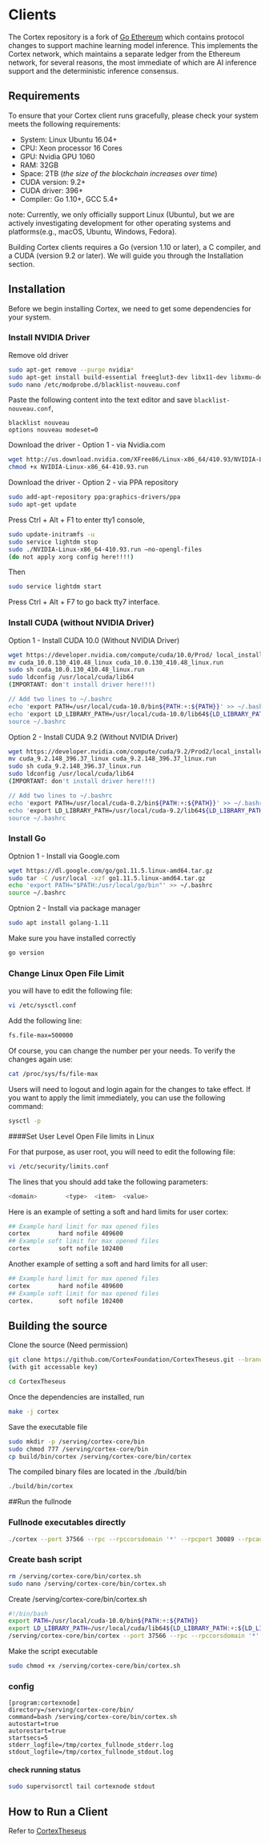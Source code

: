 # Clients

The Cortex repository is a fork of [Go Ethereum](https://github.com/ethereum/go-ethereum>) which contains protocol changes to support machine learning model inference. This implements the Cortex network, which maintains a separate ledger from the Ethereum network, for several reasons, the most immediate of which are AI inference support and the deterministic inference consensus.

## Requirements

To ensure that your Cortex client runs gracefully, please check your system meets the following requirements:

- System: Linux Ubuntu 16.04+
- CPU: Xeon processor 16 Cores 
- GPU: Nvidia GPU 1060
- RAM: 32GB
- Space: 2TB  (*the size of the blockchain increases over time*)
- CUDA version: 9.2+
- CUDA driver: 396+
- Compiler: Go 1.10+, GCC 5.4+

note: Currently, we only officially support Linux (Ubuntu), but we are actively investigating development for other operating systems and platforms(e.g., macOS, Ubuntu, Windows, Fedora). 

Building Cortex clients requires a Go (version 1.10 or later), a C compiler, and a CUDA (version 9.2 or later). We will guide you through the Installation section.

## Installation

Before we begin installing Cortex, we need to get some dependencies for your system.

### Install NVIDIA Driver

Remove old driver

```bash
sudo apt-get remove --purge nvidia*
sudo apt-get install build-essential freeglut3-dev libx11-dev libxmu-dev libxi-dev libgl1-mesa-glx libglu1-mesa libglu1-mesa-dev
sudo nano /etc/modprobe.d/blacklist-nouveau.conf
```

Paste the following content into the text editor and save `blacklist-nouveau.conf`,

    blacklist nouveau
    options nouveau modeset=0

Download the driver - Option 1 - via Nvidia.com

```bash
wget http://us.download.nvidia.com/XFree86/Linux-x86_64/410.93/NVIDIA-Linux-x86_64-410.93.run
chmod +x NVIDIA-Linux-x86_64-410.93.run
```

Download the driver - Option 2 - via PPA repository

```bash
sudo add-apt-repository ppa:graphics-drivers/ppa
sudo apt-get update 
```


Press Ctrl + Alt + F1 to enter tty1 console,

```bash
sudo update-initramfs -u
sudo service lightdm stop
sudo ./NVIDIA-Linux-x86_64-410.93.run –no-opengl-files
(do not apply xorg config here!!!!)
```
Then

```bash
sudo service lightdm start
```

Press Ctrl + Alt + F7 to go back tty7 interface.

### Install CUDA (without NVIDIA Driver)

Option 1 - Install CUDA 10.0 (Without NVIDIA Driver)

```bash
wget https://developer.nvidia.com/compute/cuda/10.0/Prod/ local_installers/cuda_10.0.130_410.48_linux
mv cuda_10.0.130_410.48_linux cuda_10.0.130_410.48_linux.run
sudo sh cuda_10.0.130_410.48_linux.run
sudo ldconfig /usr/local/cuda/lib64
(IMPORTANT: don't install driver here!!!)

// Add two lines to ~/.bashrc
echo 'export PATH=/usr/local/cuda-10.0/bin${PATH:+:${PATH}}' >> ~/.bashrc
echo 'export LD_LIBRARY_PATH=/usr/local/cuda-10.0/lib64${LD_LIBRARY_PATH:+:${LD_LIBRARY_PATH}}' >> ~/.bashrc
source ~/.bashrc
```

Option 2 - Install CUDA 9.2 (Without NVIDIA Driver)

```bash
wget https://developer.nvidia.com/compute/cuda/9.2/Prod2/local_installers/cuda_9.2.148_396.37_linux
mv cuda_9.2.148_396.37_linux cuda_9.2.148_396.37_linux.run
sudo sh cuda_9.2.148_396.37_linux.run
sudo ldconfig /usr/local/cuda/lib64
(IMPORTANT: don't install driver here!!!)

// Add two lines to ~/.bashrc
echo 'export PATH=/usr/local/cuda-0.2/bin${PATH:+:${PATH}}' >> ~/.bashrc
echo 'export LD_LIBRARY_PATH=/usr/local/cuda-9.2/lib64${LD_LIBRARY_PATH:+:${LD_LIBRARY_PATH}}' >> ~/.bashrc
source ~/.bashrc
```


### Install Go 

Optnion 1 - Install via Google.com

```bash
wget https://dl.google.com/go/go1.11.5.linux-amd64.tar.gz
sudo tar -C /usr/local -xzf go1.11.5.linux-amd64.tar.gz
echo 'export PATH="$PATH:/usr/local/go/bin"' >> ~/.bashrc
source ~/.bashrc
```

Optnion 2 - Install via package manager

```bash
sudo apt install golang-1.11
```

Make sure you have installed correctly

```bash
go version
```

### Change Linux Open File Limit

you will have to edit the following file:

```bash
vi /etc/sysctl.conf
```

Add the following line:

```bash
fs.file-max=500000
```

Of course, you can change the number per your needs. To verify the changes again use:

```bash
cat /proc/sys/fs/file-max
```

Users will need to logout and login again for the changes to take effect. If you want to apply the limit immediately, you can use the following command:

```bash
sysctl -p
```

####Set User Level Open File limits in Linux

For that purpose, as user root, you will need to edit the following file:

```bash
vi /etc/security/limits.conf
```

The lines that you should add take the following parameters:

```bash
<domain>        <type>  <item>  <value>
```

Here is an example of setting a soft and hard limits for user cortex:
```bash
## Example hard limit for max opened files
cortex        hard nofile 409600
## Example soft limit for max opened files
cortex        soft nofile 102400
```

Another example of setting a soft and hard limits for all user:
```bash
## Example hard limit for max opened files
cortex        hard nofile 409600
## Example soft limit for max opened files
cortex.       soft nofile 102400
```



## Building the source

Clone the source (Need permission)

```bash
git clone https://github.com/CortexFoundation/CortexTheseus.git --branch dev
(with git accessable key)

cd CortexTheseus
```

Once the dependencies are installed, run

```bash
make -j cortex
```

Save the executable file

```bash
sudo mkdir -p /serving/cortex-core/bin
sudo chmod 777 /serving/cortex-core/bin
cp build/bin/cortex /serving/cortex-core/bin/cortex
```

The compiled binary files are located in the ./build/bin

```bash
./build/bin/cortex
```


##Run the fullnode
### Fullnode executables directly

```bash
./cortex --port 37566 --rpc --rpccorsdomain '*' --rpcport 30089 --rpcaddr 127.0.0.1 --rpcapi web3,eth,ctx,miner,net,txpool --verbosity 4 --gcmode archive
```

### Create bash script

```bash
rm /serving/cortex-core/bin/cortex.sh
sudo nano /serving/cortex-core/bin/cortex.sh
```

Create /serving/cortex-core/bin/cortex.sh

```bash
#!/bin/bash
export PATH=/usr/local/cuda-10.0/bin${PATH:+:${PATH}}
export LD_LIBRARY_PATH=/usr/local/cuda/lib64${LD_LIBRARY_PATH:+:${LD_LIBRARY_PATH}}
/serving/cortex-core/bin/cortex --port 37566 --rpc --rpccorsdomain '*' --rpcport 30089 --rpcaddr 127.0.0.1 --rpcapi web3,eth,ctx,miner,net,txpool --verbosity 4 --gcmode archive
```

Make the script executable

```bash
sudo chmod +x /serving/cortex-core/bin/cortex.sh
```

### config

    [program:cortexnode]
    directory=/serving/cortex-core/bin/
    command=bash /serving/cortex-core/bin/cortex.sh
    autostart=true
    autorestart=true
    startsecs=5
    stderr_logfile=/tmp/cortex_fullnode_stderr.log
    stdout_logfile=/tmp/cortex_fullnode_stdout.log

#### check running status

```bash
sudo supervisorctl tail cortexnode stdout
```

## How to Run a Client

Refer to [CortexTheseus](https://github.com/CortexFoundation/CortexTheseus)
